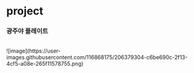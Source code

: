 # project
<h3> 광주야 플레이트</h3>
<br>
![image](https://user-images.githubusercontent.com/116868175/206379304-c6be690c-2f13-4cf5-a08e-265f11578755.png)
